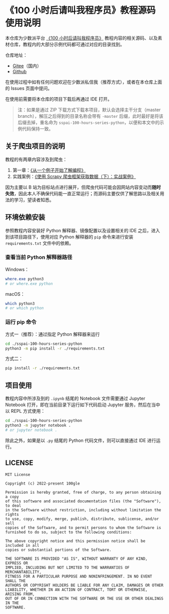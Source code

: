 # 《100 小时后请叫我程序员》教程源码使用说明

本仓库为少数派平台 [《100 小时后请叫我程序员》](https://sspai.com/series/271) 教程内容的相关源码、以及素材仓库，教程内的大部分示例代码都可通过对应的目录找到。

仓库地址：

- [Gitee](https://gitee.com/tinybot/sspai-100-hours-series-python)（国内）
- [Github](https://github.com/100gle/sspai-100-hours-series-python)

在使用过程中如有任何问题欢迎在少数派私信我（推荐方式），或者在本仓库上面的 Issues 页面中提问。

在使用前需要将本仓库的项目下载后再通过 IDE 打开。

> 注：如果是通过 ZIP 下载方式下载本项目，默认会选择主干分支（master branch），解压之后得到的目录名称会带有 `-master` 后缀，此时最好是将该后缀去掉，重名命为 `sspai-100-hours-series-python`，以便和本文中的示例代码保持一致。

## 关于爬虫项目的说明

教程的有两章内容涉及到爬虫：

1. 第一章：[《从一个例子开始了解编程》](https://sspai.com/post/72756)
2. 实践案例：[《使用 Scrapy 爬虫框架获取数据（下）：实战案例》](https://sspai.com/post/74246)

因为主要以 B 站为目标站点进行展开，但爬虫代码可能会因网站内容变动而**随时失效**，因此本人不确保代码能一直正常运行；而源码主要仅供了解思路以及相关用法的学习，望读者知悉。

## 环境依赖安装

参照教程内容安装好 Python 解释器、镜像配置以及设置相关的 IDE 之后，进入到该项目路径下，使用对应 Python 解释器的 `pip` 命令来进行安装 `requirements.txt` 文件中的依赖。

### 查看当前 Python 解释器路径

Windows：

```powershell
where.exe python3
# or where.exe python
```

macOS：

```bash
which python3
# or which python
```

### 运行 pip 命令

方式一（推荐）：通过指定 Python 解释器来运行

```bash
cd ./sspai-100-hours-series-python
python3 -m pip install -r ./requirements.txt
```

方式二：

```bash
pip install -r ./requirements.txt
```

## 项目使用

教程内容中所涉及到的 `.ipynb` 结尾的 Notebook 文件需要通过 Jupyter Notebook 打开，即在当前目录下运行如下代码启动 Jupyter 服务，然后在当中以 REPL 方式使用：

```bash
cd ./sspai-100-hours-series-python
python3 -m jupyter notebook .
# or jupyter notebook .
```

除此之外，如果是以 `.py` 结尾的 Python 代码文件，则可以直接通过 IDE 进行运行。

## LICENSE

```plain
MIT License

Copyright (c) 2022-present 100gle

Permission is hereby granted, free of charge, to any person obtaining a copy
of this software and associated documentation files (the "Software"), to deal
in the Software without restriction, including without limitation the rights
to use, copy, modify, merge, publish, distribute, sublicense, and/or sell
copies of the Software, and to permit persons to whom the Software is
furnished to do so, subject to the following conditions:

The above copyright notice and this permission notice shall be included in all
copies or substantial portions of the Software.

THE SOFTWARE IS PROVIDED "AS IS", WITHOUT WARRANTY OF ANY KIND, EXPRESS OR
IMPLIED, INCLUDING BUT NOT LIMITED TO THE WARRANTIES OF MERCHANTABILITY,
FITNESS FOR A PARTICULAR PURPOSE AND NONINFRINGEMENT. IN NO EVENT SHALL THE
AUTHORS OR COPYRIGHT HOLDERS BE LIABLE FOR ANY CLAIM, DAMAGES OR OTHER
LIABILITY, WHETHER IN AN ACTION OF CONTRACT, TORT OR OTHERWISE, ARISING FROM,
OUT OF OR IN CONNECTION WITH THE SOFTWARE OR THE USE OR OTHER DEALINGS IN THE
SOFTWARE.
```
